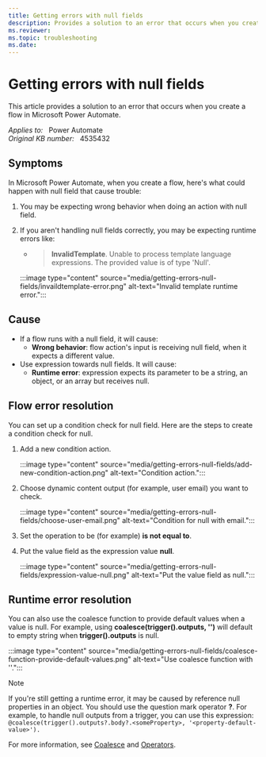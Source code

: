 ```yaml
---
title: Getting errors with null fields
description: Provides a solution to an error that occurs when you create a flow in Microsoft Power Automate.
ms.reviewer: 
ms.topic: troubleshooting
ms.date: 
---
```

# Getting errors with null fields

This article provides a solution to an error that occurs when you create a flow in Microsoft Power Automate.

_Applies to:_ &nbsp; Power Automate  
_Original KB number:_ &nbsp; 4535432

## Symptoms

In Microsoft Power Automate, when you create a flow, here's what could happen with null field that cause trouble:

1. You may be expecting wrong behavior when doing an action with null field.
2. If you aren't handling null fields correctly, you may be expecting runtime errors like:

   - > **InvalidTemplate**. Unable to process template language expressions. The provided value is of type 'Null'.

   :::image type="content" source="media/getting-errors-null-fields/invaildtemplate-error.png" alt-text="Invalid template runtime error.":::

## Cause

- If a flow runs with a null field, it will cause:
  - **Wrong behavior**: flow action's input is receiving null field, when it expects a different value.
- Use expression towards null fields. It will cause:
  - **Runtime error**: expression expects its parameter to be a string, an object, or an array but receives null.

## Flow error resolution

You can set up a condition check for null field. Here are the steps to create a condition check for null.

1. Add a new condition action.

    :::image type="content" source="media/getting-errors-null-fields/add-new-condition-action.png" alt-text="Condition action.":::

2. Choose dynamic content output (for example, user email) you want to check.

    :::image type="content" source="media/getting-errors-null-fields/choose-user-email.png" alt-text="Condition for null with email.":::

3. Set the operation to be (for example) **is not equal to**.
4. Put the value field as the expression value **null**.

    :::image type="content" source="media/getting-errors-null-fields/expression-value-null.png" alt-text="Put the value field as null.":::

## Runtime error resolution

You can also use the coalesce function to provide default values when a value is null. For example, using **coalesce(trigger().outputs, '')** will default to empty string when **trigger().outputs** is null.

:::image type="content" source="media/getting-errors-null-fields/coalesce-function-provide-default-values.png" alt-text="Use coalesce function with ''.":::

> [!NOTE]
> If you're still getting a runtime error, it may be caused by reference null properties in an object. You should use the question mark operator **?**. For example, to handle null outputs from a trigger, you can use this expression:  
> `@coalesce(trigger().outputs?.body?.<someProperty>, '<property-default-value>').`

For more information, see [Coalesce](/azure/logic-apps/workflow-definition-language-functions-reference#coalesce) and [Operators](/azure/logic-apps/logic-apps-workflow-definition-language#operators).
